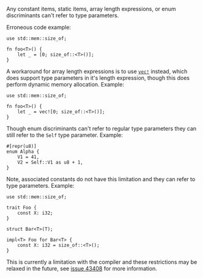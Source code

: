 Any constant items, static items, array length expressions, or enum
discriminants can't refer to type parameters.

Erroneous code example:

```compile_fail,E0747
use std::mem::size_of;

fn foo<T>() {
    let _ = [0; size_of::<T>()];
}
```

A workaround for array length expressions is to use [`vec!`] instead, which
does support type parameters in it's length expression, though this does
perform dynamic memory allocation. Example:

```
use std::mem::size_of;

fn foo<T>() {
    let _ = vec![0; size_of::<T>()];
}
```

Though enum discriminants can't refer to regular type parameters they can still
refer to the `Self` type parameter. Example:

```
#[repr(u8)]
enum Alpha {
    V1 = 41,
    V2 = Self::V1 as u8 + 1,
}
```

Note, associated constants do not have this limitation and they can refer to
type parameters. Example:

```
use std::mem::size_of;

trait Foo {
    const X: i32;
}

struct Bar<T>(T);

impl<T> Foo for Bar<T> {
    const X: i32 = size_of::<T>();
}
```

This is currently a limitation with the compiler and these restrictions may be
relaxed in the future, see [issue 43408] for more information.

[`vec!`]: https://doc.rust-lang.org/std/vec/struct.Vec.html
[issue 43408]: https://github.com/rust-lang/rust/issues/43408
